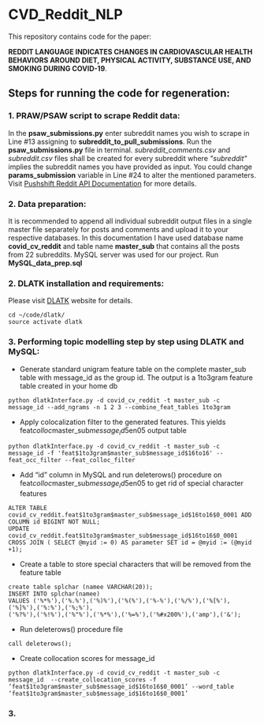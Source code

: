 # CVD_Reddit_NLP

This repository contains code for the paper:

**REDDIT LANGUAGE INDICATES CHANGES IN CARDIOVASCULAR HEALTH BEHAVIORS AROUND DIET, PHYSICAL ACTIVITY, SUBSTANCE USE, AND SMOKING DURING COVID-19**.

## Steps for running the code for regeneration:

### 1. PRAW/PSAW script to scrape Reddit data:
In the **psaw_submissions.py** enter subreddit names you wish to scrape in Line #13 assigning to **subreddit_to_pull_submissions**. Run the **psaw_submissions.py** file in terminal.
*subreddit_comments.csv* and *subreddit.csv* files shall be created for every subreddit where *"subreddit"* implies the subreddit names you have provided as input.
You could change **params_submission** variable in Line #24 to alter the mentioned parameters. Visit [Pushshift Reddit API Documentation](https://github.com/pushshift/api) for more details.

### 2. Data preparation:
It is recommended to append all individual subreddit output files in a single master file separately for posts and comments and upload it to your respective databases. In this documentation I have used database name **covid_cv_reddit** and table name **master_sub** that contains all the posts from 22 subreddits. MySQL server was used for our project.
Run **MySQL_data_prep.sql**

### 2. DLATK installation and requirements:
Please visit [DLATK](https://github.com/dlatk/dlatk) website for details.
```
cd ~/code/dlatk/
source activate dlatk
```

### 3. Performing topic modelling step by step using DLATK and MySQL:
* Generate standard unigram feature table on the complete master_sub table with message_id as the group id. The output is a 1to3gram feature table created in your home db
```
python dlatkInterface.py -d covid_cv_reddit -t master_sub -c message_id --add_ngrams -n 1 2 3 --combine_feat_tables 1to3gram
```

* Apply colocalization filter to the generated features. This yields feat$colloc$master_sub$message_id$5en05 output table
```
python dlatkInterface.py -d covid_cv_reddit -t master_sub -c message_id -f 'feat$1to3gram$master_sub$message_id$16to16' --feat_occ_filter --feat_colloc_filter
```

* Add “id” column in MySQL and run deleterows() procedure on feat$colloc$master_sub$message_id$5en05 to get rid of special character features
```
ALTER TABLE covid_cv_reddit.feat$1to3gram$master_sub$message_id$16to16$0_0001 ADD COLUMN id BIGINT NOT NULL;
UPDATE covid_cv_reddit.feat$1to3gram$master_sub$message_id$16to16$0_0001 CROSS JOIN ( SELECT @myid := 0) AS parameter SET id = @myid := (@myid +1);
```

* Create a table to store special characters that will be removed from the feature table
```
create table splchar (namee VARCHAR(20));
INSERT INTO splchar(namee)
VALUES ('%*%'),('%.%'),('%)%'),('%(%'),('%-%'),('%/%'),('%[%'),('%]%'),('%:%'),('%;%'),
('%?%'),('%!%'),('%"%'),('%*%'),('%=%'),('%#x200%'),('amp'),('&');
```

* Run deleterows() procedure file
```
call deleterows();
```

* Create collocation scores for message_id
```
python dlatkInterface.py -d covid_cv_reddit -t master_sub -c message_id  --create_collocation_scores -f ‘feat$1to3gram$master_sub$message_id$16to16$0_0001’ --word_table ‘feat$1to3gram$master_sub$message_id$16to16$0_0001’
```

### 3. 
